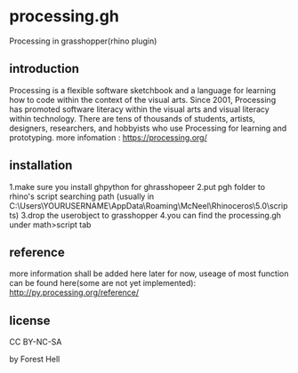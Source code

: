 # processing.gh
Processing in grasshopper(rhino plugin)
## introduction
Processing is a flexible software sketchbook and a language for learning how to code within the context of the visual arts. Since 2001, Processing has promoted software literacy within the visual arts and visual literacy within technology. There are tens of thousands of students, artists, designers, researchers, and hobbyists who use Processing for learning and prototyping. 
more infomation : https://processing.org/
## installation
1.make sure you install ghpython for ghrasshopeer
2.put pgh folder to rhino's script searching path (usually in C:\Users\YOURUSERNAME\AppData\Roaming\McNeel\Rhinoceros\5.0\scripts)
3.drop the userobject to grasshopper 
4.you can find the processing.gh under math>script tab 
## reference
more information shall be added here later
for now, useage of most function can be found here(some are not yet implemented): http://py.processing.org/reference/
## license
CC BY-NC-SA

by Forest Hell
